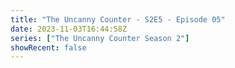 ```yaml
---
title: "The Uncanny Counter - S2E5 - Episode 05"
date: 2023-11-03T16:44:58Z
series: ["The Uncanny Counter Season 2"]
showRecent: false
---
```



<mux-player stream-type="on-demand"
  src="https://kp3d-my.sharepoint.com/personal/ryoo_kp3d_onmicrosoft_com/_layouts/15/download.aspx?share=EcJbIMhNgH1LqdXuqGXL-jUBtByoOorYB4MIiSSqa48PsA" prefer-playback="mse" controls>
  </mux-player>
  
  
  <script src="https://cdn.jsdelivr.net/npm/@mux/mux-player"></script>
  
 <script type="application/ld+json">
 {
  "@context": "https://schema.org/",
  "@type": "VideoObject",
  "name": "The Uncanny Counter - S2E5 - Episode 05",
  "contentUrl": "https://stream.mux.com/z8TgfNIreq2vbdYDUGDX8zvIWlWiDNt5Wxpt1QzsD3k.m3u8",
  "thumbnailUrl": "https://www.themoviedb.org/t/p/original/at4FfAlH8TvFbuvimRu9zcvHQCh.jpg?width=314&fit_mode=preserve&time=25",
  "uploadDate": "2023-11-03T16:44:58Z",
}

</script>
